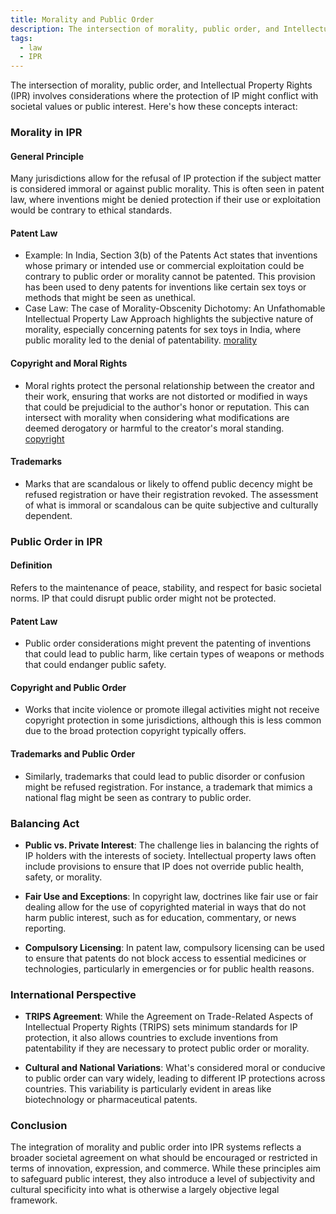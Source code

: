 ```yaml
---
title: Morality and Public Order
description: The intersection of morality, public order, and Intellectual Property Rights (IPR) involves considerations where the protection of IP might conflict with societal values or public interest.
tags:
  - law
  - IPR
---
```

The intersection of morality, public order, and Intellectual Property Rights (IPR) involves considerations where the protection of IP might conflict with societal values or public interest. Here's how these concepts interact:

### Morality in IPR

#### General Principle

   Many jurisdictions allow for the refusal of IP protection if the subject matter is considered immoral or against public morality. This is often seen in patent law, where inventions might be denied protection if their use or exploitation would be contrary to ethical standards.

#### Patent Law

- Example: In India, Section 3(b) of the Patents Act states that inventions whose primary or intended use or commercial exploitation could be contrary to public order or morality cannot be patented. This provision has been used to deny patents for inventions like certain sex toys or methods that might be seen as unethical.
- Case Law: The case of Morality-Obscenity Dichotomy: An Unfathomable Intellectual Property Law Approach highlights the subjective nature of morality, especially concerning patents for sex toys in India, where public morality led to the denial of patentability.
  [morality](https://www.berkeleyjournalofinternationallaw.com/post/morality-obscenity-dichotomy-an-unfathomable-intellectual-property-law-approach)

#### Copyright and Moral Rights

- Moral rights protect the personal relationship between the creator and their work, ensuring that works are not distorted or modified in ways that could be prejudicial to the author's honor or reputation. This can intersect with morality when considering what modifications are deemed derogatory or harmful to the creator's moral standing.
  [copyright](https://www.artslaw.com.au/information-sheet/moral-rights/)

#### Trademarks

- Marks that are scandalous or likely to offend public decency might be refused registration or have their registration revoked. The assessment of what is immoral or scandalous can be quite subjective and culturally dependent.

### Public Order in IPR

#### Definition

 Refers to the maintenance of peace, stability, and respect for basic societal norms. IP that could disrupt public order might not be protected.

#### Patent Law

- Public order considerations might prevent the patenting of inventions that could lead to public harm, like certain types of weapons or methods that could endanger public safety.

#### Copyright and Public Order

- Works that incite violence or promote illegal activities might not receive copyright protection in some jurisdictions, although this is less common due to the broad protection copyright typically offers.

#### Trademarks and Public Order

- Similarly, trademarks that could lead to public disorder or confusion might be refused registration. For instance, a trademark that mimics a national flag might be seen as contrary to public order.

### Balancing Act

- **Public vs. Private Interest**: The challenge lies in balancing the rights of IP holders with the interests of society. Intellectual property laws often include provisions to ensure that IP does not override public health, safety, or morality.

- **Fair Use and Exceptions**: In copyright law, doctrines like fair use or fair dealing allow for the use of copyrighted material in ways that do not harm public interest, such as for education, commentary, or news reporting.

- **Compulsory Licensing**: In patent law, compulsory licensing can be used to ensure that patents do not block access to essential medicines or technologies, particularly in emergencies or for public health reasons.

### International Perspective

- **TRIPS Agreement**: While the Agreement on Trade-Related Aspects of Intellectual Property Rights (TRIPS) sets minimum standards for IP protection, it also allows countries to exclude inventions from patentability if they are necessary to protect public order or morality.

- **Cultural and National Variations**: What's considered moral or conducive to public order can vary widely, leading to different IP protections across countries. This variability is particularly evident in areas like biotechnology or pharmaceutical patents.

### Conclusion

The integration of morality and public order into IPR systems reflects a broader societal agreement on what should be encouraged or restricted in terms of innovation, expression, and commerce. While these principles aim to safeguard public interest, they also introduce a level of subjectivity and cultural specificity into what is otherwise a largely objective legal framework.
